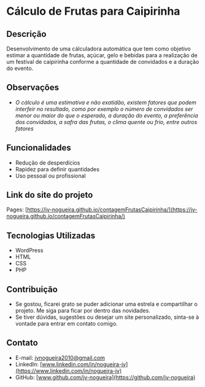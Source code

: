 # Cálculo de Frutas para Caipirinha

## Descrição
Desenvolvimento de uma cálculadora automática que tem como objetivo estimar a quantidade de frutas, açúcar, gelo e bebidas para a realização de um festival de caipirinha conforme a quantidade de convidados e a duração do evento. 

## Observações
- *O cálculo é uma estimativa e não exatidão, existem fatores que podem interfeir no resultado, como por exemplo  o número de convidados ser menor ou maior do que o esperado, a duração do evento, a preferência dos convidados, a safra das frutas, o clima quente ou frio, entre outros fatores*

## Funcionalidades
- Redução de desperdícios
- Rapidez para definir quantidades
- Uso pessoal ou profissional

## Link do site do projeto
Pages: [https://jv-nogueira.github.io/contagemFrutasCaipirinha/](https://jv-nogueira.github.io/contagemFrutasCaipirinha/)

## Tecnologias Utilizadas

- WordPress
- HTML
- CSS
- PHP

## Contribuição

- Se gostou, ficarei grato se puder adicionar uma estrela e compartilhar o projeto. Me siga para ficar por dentro das novidades. 
- Se tiver dúvidas, sugestões ou desejar um site personalizado, sinta-se à vontade para entrar em contato comigo.

## Contato

- E-mail: [jvnogueira2010@gmail.com](mailto:jvnogueira2010@gmail.com)
- LinkedIn: [www.linkedin.com/in/nogueira-jv](https://www.linkedin.com/in/nogueira-jv)
- GitHub: [www.github.com/jv-nogueira](https://github.com/jv-nogueira)